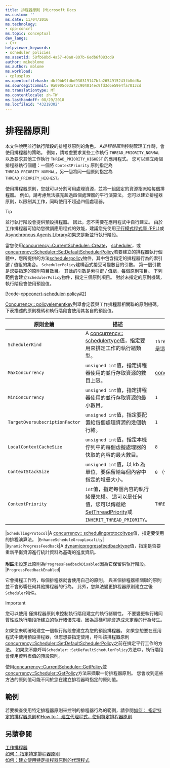 ```yaml
---
title: 排程器原則 |Microsoft Docs
ms.custom: ''
ms.date: 11/04/2016
ms.technology:
- cpp-concrt
ms.topic: conceptual
dev_langs:
- C++
helpviewer_keywords:
- scheduler policies
ms.assetid: 58fb68bd-4a57-40a8-807b-6edb6f083cd9
author: mikeblome
ms.author: mblome
ms.workload:
- cplusplus
ms.openlocfilehash: dbf9bb9fdbd930319147bfa2654915243fb8dd6a
ms.sourcegitcommit: 9a0905c03a73c904014ec9fd3d6e59e4fa7813cd
ms.translationtype: MT
ms.contentlocale: zh-TW
ms.lasthandoff: 08/29/2018
ms.locfileid: "43219302"
---
```

# <a name="scheduler-policies"></a>排程器原則
本文件說明並行執行階段的排程器原則的角色。 A*排程器原則*控制管理工作時，會使用排程器的策略。 例如，請考慮要求某些工作執行 `THREAD_PRIORITY_NORMAL` 以及要求其他工作執行 `THREAD_PRIORITY_HIGHEST` 的應用程式。  您可以建立兩個排程器執行個體：一個將 `ContextPriority` 原則指定為 `THREAD_PRIORITY_NORMAL`，另一個將同一個原則指定為 `THREAD_PRIORITY_HIGHEST`。  
  
 使用排程器原則，您就可以分割可用處理資源，並將一組固定的資源指派給每個排程器。 例如，請考慮無法擴充超過四個處理器的平行演算法。 您可以建立排程器原則，以限制其工作，同時使用不超過四個處理器。  
  
> [!TIP]
>  並行執行階段會提供預設排程器。 因此，您不需要在應用程式中自行建立。 由於工作排程器可協助您微調應用程式的效能，建議您先使用[平行模式程式庫 (PPL)](../../parallel/concrt/parallel-patterns-library-ppl.md)或[Asynchronous Agents Library](../../parallel/concrt/asynchronous-agents-library.md)如果您是新並行執行階段。  
  
 當您使用[concurrency::CurrentScheduler::Create](reference/currentscheduler-class.md#create)， [scheduler](reference/scheduler-class.md#create)，或[concurrency::Scheduler::SetDefaultSchedulerPolicy](reference/scheduler-class.md#setdefaultschedulerpolicy)若要建立的排程器執行個體中，您所提供的方法[schedulerpolicy](../../parallel/concrt/reference/schedulerpolicy-class.md)物件，其中包含指定的排程器行為的索引鍵 / 值組的集合。 `SchedulerPolicy`建構函式接受可變數目的引數。 第一個引數是您要指定的原則項目數目。 其餘的引數是索引鍵 / 值組，每個原則項目。 下列範例會建立`SchedulerPolicy`物件，指定三個原則項目。 對於未指定的原則機碼，執行階段會使用預設值。  

  
 [!code-cpp[concrt-scheduler-policy#2](../../parallel/concrt/codesnippet/cpp/scheduler-policies_1.cpp)]  
  

 [Concurrency:: policyelementkey](reference/concurrency-namespace-enums.md#policyelementkey)列舉會定義與工作排程器相關聯的原則機碼。 下表描述的原則機碼和執行階段會使用其各自的預設值。  
  
|原則金鑰|描述|預設值|  
|----------------|-----------------|-------------------|  
|`SchedulerKind`|A [concurrency:: schedulertype](reference/concurrency-namespace-enums.md#schedulertype)值，指定要用來排定工作的執行緒類型。|`ThreadScheduler` (使用一般執行緒)。 這是這個金鑰的唯一有效值。|  
|`MaxConcurrency`|`unsigned int`值，指定排程器使用的並行存取資源的數目上限。|[concurrency::MaxExecutionResources](reference/concurrency-namespace-constants1.md#maxexecutionresources)|  
|`MinConcurrency`|`unsigned int`值，指定排程器使用的並行存取資源的最小數目。|`1`|  
|`TargetOversubscriptionFactor`|`unsigned int`值，指定要配置給每個處理資源的幾個執行緒。|`1`|  
|`LocalContextCacheSize`|`unsigned int`值，指定本機佇列中的每個虛擬處理器的快取的內容的最大數目。|`8`|  
|`ContextStackSize`|`unsigned int`值，以 kb 為單位，要保留給每個內容中指定的堆疊大小。|`0` （使用預設堆疊大小）|  
|`ContextPriority`|`int`值，指定每個內容的執行緒優先權。 這可以是任何值，您可以傳遞給[SetThreadPriority](/windows/desktop/api/processthreadsapi/nf-processthreadsapi-setthreadpriority)或`INHERIT_THREAD_PRIORITY`。|`THREAD_PRIORITY_NORMAL`|  

|`SchedulingProtocol`|A [concurrency:: schedulingprotocoltype](reference/concurrency-namespace-enums.md#schedulingprotocoltype)值，指定要使用的排程演算法。 |`EnhanceScheduleGroupLocality`|  
|`DynamicProgressFeedback`|A [dynamicprogressfeedbacktype](reference/concurrency-namespace-enums.md#dynamicprogressfeedbacktype)值，指定是否要重新平衡資源進行統計資料為基礎的進度資訊。<br /><br /> **附註**未設定此原則為`ProgressFeedbackDisabled`因為它保留供執行階段。 |`ProgressFeedbackEnabled`|  

  
 它會排程工作時，每個排程器就會使用自己的原則。 與某個排程器相關聯的原則並不會影響任何其他排程器的行為。 此外，您無法變更排程器原則建立之後`Scheduler`物件。  
  
> [!IMPORTANT]
>  您可以使用 僅排程器原則來控制執行階段建立的執行緒屬性。 不要變更執行緒同質性或執行階段所建立的執行緒優先權，因為這樣可能會造成未定義的行為發生。  
  
 如果您未明確地建立一個執行階段會建立為您的預設排程器。 如果您想要在應用程式中使用預設排程器，但您想要指定使用，呼叫該排程器原則[concurrency::Scheduler::SetDefaultSchedulerPolicy](reference/scheduler-class.md#setdefaultschedulerpolicy)之前在排定平行工作的方法。 如果您不能呼叫`Scheduler::SetDefaultSchedulerPolicy`方法中，執行階段會使用資料表值的預設原則。  
  
 使用[concurrency::CurrentScheduler::GetPolicy](reference/currentscheduler-class.md#getpolicy)並[concurrency::Scheduler::GetPolicy](reference/scheduler-class.md#getpolicy)方法來擷取一份排程器原則。 您會收到這些方法的原則值可能不同於您在建立排程器時指定的原則值。  
  
## <a name="example"></a>範例  
 若要檢查使用特定排程器原則來控制的排程器行為的範例，請參閱[如何： 指定特定的排程器原則](../../parallel/concrt/how-to-specify-specific-scheduler-policies.md)和[How to： 建立代理程式，使用特定排程器原則](../../parallel/concrt/how-to-create-agents-that-use-specific-scheduler-policies.md).  
  
## <a name="see-also"></a>另請參閱  
 [工作排程器](../../parallel/concrt/task-scheduler-concurrency-runtime.md)   
 [如何： 指定特定排程器原則](../../parallel/concrt/how-to-specify-specific-scheduler-policies.md)   
 [如何：建立使用特定排程器原則的代理程式](../../parallel/concrt/how-to-create-agents-that-use-specific-scheduler-policies.md)

